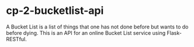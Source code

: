 # cp-2-bucketlist-api
A Bucket List is a list of things that one has not done before but wants to do before dying. This is an API for an online Bucket List service using Flask-RESTful.
